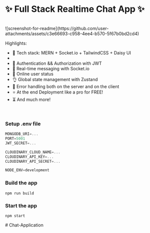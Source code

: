 # ✨ Full Stack Realtime Chat App ✨
</br>
![screenshot-for-readme](https://github.com/user-attachments/assets/c3e66693-c958-4ee4-b570-5f67b0bd2cd4)

</br>

Highlights:

- 🌟 Tech stack: MERN + Socket.io + TailwindCSS + Daisy UI
- </br>
- 🎃 Authentication && Authorization with JWT </br>
- 👾 Real-time messaging with Socket.io </br>
- 🚀 Online user status </br>
- 👌 Global state management with Zustand </br>
- 🐞 Error handling both on the server and on the client </br>
- ⭐ At the end Deployment like a pro for FREE! </br>
- ⏳ And much more! </br>
</br>
  

### Setup .env file

```js
MONGODB_URI=...
PORT=5001
JWT_SECRET=...

CLOUDINARY_CLOUD_NAME=...
CLOUDINARY_API_KEY=...
CLOUDINARY_API_SECRET=...

NODE_ENV=development
```

### Build the app

```shell
npm run build
```

### Start the app

```shell
npm start
```
#   C h a t - A p p l i c a t i o n 
 
 
